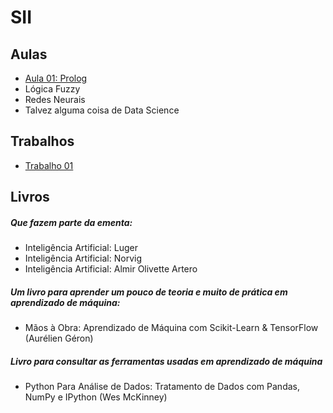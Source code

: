 # SII

## Aulas

 * [Aula 01: Prolog](sii_files/aulas/01-prolog/aula-prolog.html)
 * Lógica Fuzzy
 * Redes Neurais
 * Talvez alguma coisa de Data Science
 ## Trabalhos

 * [Trabalho 01](sii_files/trabalhos/01/trabalhoProlog_mindist.md)

## Livros

##### Que fazem parte da ementa:
- Inteligência Artificial: Luger
- Inteligência Artificial: Norvig
- Inteligência Artificial: Almir Olivette Artero

##### Um livro para aprender um pouco de teoria e muito de prática em aprendizado de máquina:

- Mãos à Obra: Aprendizado de Máquina com Scikit-Learn & TensorFlow (Aurélien Géron)

##### Livro para consultar as ferramentas usadas em aprendizado de máquina

 - Python Para Análise de Dados: Tratamento de Dados com Pandas, NumPy e IPython (Wes McKinney)
